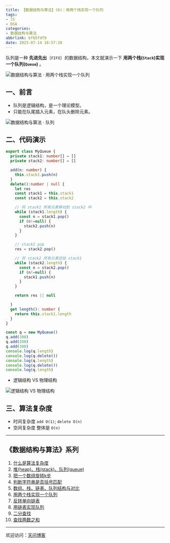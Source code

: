 ```yaml
---
title: 【数据结构与算法】(6)：用两个栈实现一个队列
tags:
- JS
- DSA
categories:
- 数据结构与算法
abbrlink: bf65fdf9
date: 2023-07-14 16:57:10
---
```


队列是一种 **先进先出**（`FIFO`）的数据结构，本文就演示一下 **用两个栈(`Stack`)实现一个队列(`Queue`)** 。

![数据结构与算法 · 用两个栈实现一个队列](https://tiven.cn/static/img/img-dsa-01-6Q5tuJKvFrD-nx9eIVizq.jpg)

<!-- more -->

## 一、前言

* 队列是逻辑结构，是一个理论模型。
* 只能在队尾插入元素，在队头删除元素。

![数据结构与算法 · 队列](https://tiven.cn/static/img/img-queue-01-iSLkXxp8Bahoz3a9efhQD.jpg)
  
## 二、代码演示

```typescript
export class MyQueue {
  private stack1: number[] = []
  private stack2: number[] = []

  add(n: number) {
    this.stack1.push(n)
  }
  delete():number | null {
    let res
    const stack1 = this.stack1
    const stack2 = this.stack2

    // 将 stack1 所有元素移动到 stack2 中
    while (stack1.length) {
      const n = stack1.pop()
      if (n!=null) {
        stack2.push(n)
      }
    }

    // stack2 pop
    res = stack2.pop()

    // 将 stack2 所有元素还给 stack1
    while (stack2.length) {
      const n = stack2.pop()
      if (n!=null) {
        stack1.push(n)
      }
    }

    return res || null

  }
  get length(): number {
    return this.stack1.length
  }
}

const q = new MyQueue()
q.add(100)
q.add(200)
q.add(300)
console.log(q.length)
console.log(q.delete())
console.log(q.length)
console.log(q.delete())
console.log(q.length)
```

* 逻辑结构 VS 物理结构

![逻辑结构 VS 物理结构](https://tiven.cn/static/img/img-queue-02-gG_EiNykSV-m6AkfbhiDE.jpg)

## 三、算法复杂度

* 时间复杂度 `add O(1)`; `delete O(n)`
* 空间复杂度 整体是 `O(n)`

-----
## 《数据结构与算法》系列

1. [什么是算法复杂度](https://tiven.cn/p/b9063113/ '什么是算法复杂度')
2. [堆(heap)、栈(stack)、队列(queue)](https://tiven.cn/p/c55e8f27/ '堆(heap)、栈(stack)、队列(queue)')
3. [把一个数组旋转k步](https://tiven.cn/p/12d6f2da/ '把一个数组旋转k步')
4. [判断字符串是否括号匹配](https://tiven.cn/p/df874343/ '判断字符串是否括号匹配')
5. [数组、栈、链表、队列结构与对比](https://tiven.cn/p/80e3121a/ '数组、栈、链表、队列结构与对比')
6. [用两个栈实现一个队列](https://tiven.cn/p/bf65fdf9/ '用两个栈实现一个队列')
7. [反转单向链表](https://tiven.cn/p/fc060cbe/ '反转单向链表')
8. [用链表实现队列](https://tiven.cn/p/a0867d06/ '用链表实现队列')
9. [二分查找](https://tiven.cn/p/5aae9ba7/ '二分查找')
10. [查找两数之和](https://tiven.cn/p/4d88c947/ '查找两数之和')


---

欢迎访问：[天问博客](https://tiven.cn/p/bf65fdf9/ "天问博客-专注于大前端技术")

